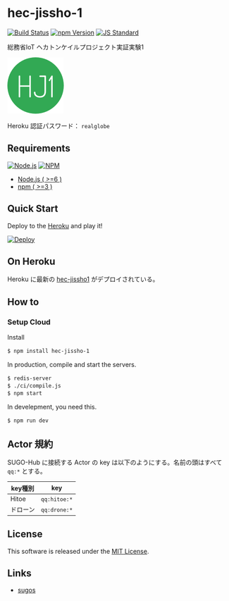 hec-jissho-1
==========

<!---
This file is generated by ape-tmpl. Do not update manually.
--->

<!-- Badge Start -->
<a name="badges"></a>

[![Build Status][bd_travis_com_shield_url]][bd_travis_com_url]
[![npm Version][bd_npm_shield_url]][bd_npm_url]
[![JS Standard][bd_standard_shield_url]][bd_standard_url]

[bd_repo_url]: https://github.com/realglobe-Inc/hec-jissho1
[bd_travis_url]: http://travis-ci.org/realglobe-Inc/hec-jissho1
[bd_travis_shield_url]: http://img.shields.io/travis/realglobe-Inc/hec-jissho1.svg?style=flat
[bd_travis_com_url]: http://travis-ci.com/realglobe-Inc/hec-jissho1
[bd_travis_com_shield_url]: https://api.travis-ci.com/realglobe-Inc/hec-jissho1.svg?token=aeFzCpBZebyaRijpCFmm
[bd_license_url]: https://github.com/realglobe-Inc/hec-jissho1/blob/master/LICENSE
[bd_codeclimate_url]: http://codeclimate.com/github/realglobe-Inc/hec-jissho1
[bd_codeclimate_shield_url]: http://img.shields.io/codeclimate/github/realglobe-Inc/hec-jissho1.svg?style=flat
[bd_codeclimate_coverage_shield_url]: http://img.shields.io/codeclimate/coverage/github/realglobe-Inc/hec-jissho1.svg?style=flat
[bd_gemnasium_url]: https://gemnasium.com/realglobe-Inc/hec-jissho1
[bd_gemnasium_shield_url]: https://gemnasium.com/realglobe-Inc/hec-jissho1.svg
[bd_npm_url]: http://www.npmjs.org/package/hec-jissho-1
[bd_npm_shield_url]: http://img.shields.io/npm/v/hec-jissho-1.svg?style=flat
[bd_standard_url]: http://standardjs.com/
[bd_standard_shield_url]: https://img.shields.io/badge/code%20style-standard-brightgreen.svg

<!-- Badge End -->


<!-- Description Start -->
<a name="description"></a>

総務省IoT ヘカトンケイルプロジェクト実証実験1

<!-- Description End -->


<!-- Overview Start -->
<a name="overview"></a>


[![favicon_url]][app_url]

Heroku 認証パスワード： `realglobe`

[app_url]: http://hec-jissho-1.herokuapp.com
[favicon_url]: doc/images/favicon.png


<!-- Overview End -->


<!-- Sections Start -->
<a name="sections"></a>

<!-- Section from "doc/guides/00.Requirements.md.hbs" Start -->

<a name="section-doc-guides-00-requirements-md"></a>

Requirements
-----

<a href="https://nodejs.org">
  <img src="https://realglobe-inc.github.io/sugos-assets/images/nodejs-banner.png"
       alt="Node.js"
       height="40"
       style="height:40px"
  /></a>
<a href="https://docs.npmjs.com/">
  <img src="https://realglobe-inc.github.io/sugos-assets/images/npm-banner.png"
       alt="NPM"
       height="40"
       style="height:40px"
  /></a>

+ [Node.js ( >=6 )][node_download_url]
+ [npm ( >=3 )][npm_url]

[node_download_url]: https://nodejs.org/en/download/
[npm_url]: https://docs.npmjs.com/


<!-- Section from "doc/guides/00.Requirements.md.hbs" End -->

<!-- Section from "doc/guides/01.Quick Start.md.hbs" Start -->

<a name="section-doc-guides-01-quick-start-md"></a>

Quick Start
-----

Deploy to the [Heroku][heroku_url] and play it!

[![Deploy](https://www.herokucdn.com/deploy/button.svg)][heroku_deploy_url]

[heroku_url]: https://www.heroku.com/
[heroku_deploy_url]: https://heroku.com/deploy?template=https://github.com/realglobe-Inc/hec-jissho1/tree/heroku


<!-- Section from "doc/guides/01.Quick Start.md.hbs" End -->

<!-- Section from "doc/guides/02.On Heroku.md.hbs" Start -->

<a name="section-doc-guides-02-on-heroku-md"></a>

On Heroku
-------------

Heroku に最新の [hec-jissho1](https://hec-jissho1.herokuapp.com) がデプロイされている。


<!-- Section from "doc/guides/02.On Heroku.md.hbs" End -->

<!-- Section from "doc/guides/10.How to.md.hbs" Start -->

<a name="section-doc-guides-10-how-to-md"></a>

How to
-------

<!-- Section from "doc/guides/10.How to.md.hbs" End -->

<!-- Section from "doc/guides/11.Setup Cloud.md.hbs" Start -->

<a name="section-doc-guides-11-setup-cloud-md"></a>

### Setup Cloud

Install

```bash
$ npm install hec-jissho-1
```

In production, compile and start the servers.

```bash
$ redis-server
$ ./ci/compile.js
$ npm start
```

In develepment, you need this.

```bash
$ npm run dev
```


<!-- Section from "doc/guides/11.Setup Cloud.md.hbs" End -->

<!-- Section from "doc/guides/20.Actor 規約.md.hbs" Start -->

<a name="section-doc-guides-20-actor-規約-md"></a>

Actor 規約
----
SUGO-Hub に接続する Actor の key は以下のようにする。名前の頭はすべて `qq:*` とする。

|key種別|key|
|------|---|
|Hitoe|`qq:hitoe:*`|
|ドローン|`qq:drone:*`|


<!-- Section from "doc/guides/20.Actor 規約.md.hbs" End -->


<!-- Sections Start -->


<!-- LICENSE Start -->
<a name="license"></a>

License
-------
This software is released under the [MIT License](https://github.com/realglobe-Inc/hec-jissho1/blob/master/LICENSE).

<!-- LICENSE End -->


<!-- Links Start -->
<a name="links"></a>

Links
------

+ [sugos][sugos_url]

[sugos_url]: https://github.com/realglobe-Inc/sugos

<!-- Links End -->
